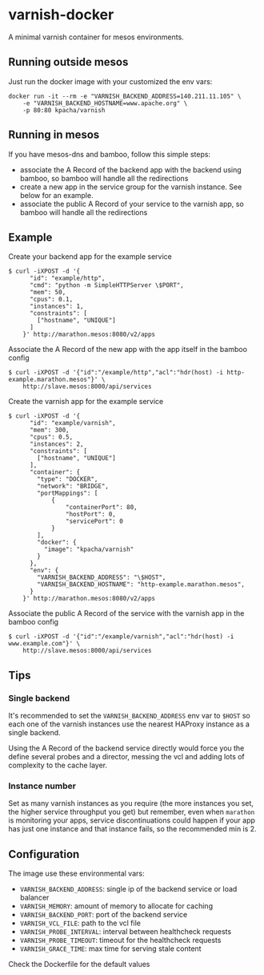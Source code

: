 varnish-docker
====

A minimal varnish container for mesos environments.

## Running outside mesos

Just run the docker image with your customized the env vars:

	docker run -it --rm -e "VARNISH_BACKEND_ADDRESS=140.211.11.105" \
	    -e "VARNISH_BACKEND_HOSTNAME=www.apache.org" \
	    -p 80:80 kpacha/varnish

## Running in mesos

If you have mesos-dns and bamboo, follow this simple steps:

+ associate the A Record of the backend app with the backend using bamboo, so bamboo will handle all the redirections
+ create a new app in the service group for the varnish instance. See below for an example.
+ associate the public A Record of your service to the varnish app, so bamboo will handle all the redirections

## Example

Create your backend app for the example service

	$ curl -iXPOST -d '{
	      "id": "example/http",
	      "cmd": "python -m SimpleHTTPServer \$PORT",
	      "mem": 50,
	      "cpus": 0.1,
	      "instances": 1,
	      "constraints": [
	        ["hostname", "UNIQUE"]
	      ]
	    }' http://marathon.mesos:8080/v2/apps

Associate the A Record of the new app with the app itself in the bamboo config

	$ curl -iXPOST -d '{"id":"/example/http","acl":"hdr(host) -i http-example.marathon.mesos"}' \
	    http://slave.mesos:8000/api/services


Create the varnish app for the example service

	$ curl -iXPOST -d '{
	      "id": "example/varnish",
	      "mem": 300,
	      "cpus": 0.5,
	      "instances": 2,
	      "constraints": [
	        ["hostname", "UNIQUE"]
	      ],
	      "container": {
	        "type": "DOCKER",
            "network": "BRIDGE",
            "portMappings": [
                {
                    "containerPort": 80,
                    "hostPort": 0,
                    "servicePort": 0
                }
            ],
	        "docker": {
	          "image": "kpacha/varnish"
	        }
	      },
	      "env": {
	        "VARNISH_BACKEND_ADDRESS": "\$HOST",
	        "VARNISH_BACKEND_HOSTNAME": "http-example.marathon.mesos",
	      }
	    }' http://marathon.mesos:8080/v2/apps

Associate the public A Record of the service with the varnish app in the bamboo config

	$ curl -iXPOST -d '{"id":"/example/varnish","acl":"hdr(host) -i www.example.com"}' \
	    http://slave.mesos:8000/api/services

## Tips

### Single backend

It's recommended to set the `VARNISH_BACKEND_ADDRESS` env var to `$HOST` so each one of the varnish instances use the nearest HAProxy instance as a single backend.

Using the A Record of the backend service directly would force you the define several probes and a director, messing the vcl and adding lots of complexity to the cache layer.

### Instance number

Set as many varnish instances as you require (the more instances you set, the higher service throughput you get) but remember, even when `marathon` is monitoring your apps, service discontinuations could happen if your app has just one instance and that instance fails, so the recommended min is 2.

## Configuration

The image use these environmental vars:

+ `VARNISH_BACKEND_ADDRESS`: single ip of the backend service or load balancer
+ `VARNISH_MEMORY`: amount of memory to allocate for caching
+ `VARNISH_BACKEND_PORT`: port of the backend service
+ `VARNISH_VCL_FILE`: path to the vcl file
+ `VARNISH_PROBE_INTERVAL`: interval between healthcheck requests
+ `VARNISH_PROBE_TIMEOUT`: timeout for the healthcheck requests
+ `VARNISH_GRACE_TIME`: max time for serving stale content

Check the Dockerfile for the default values